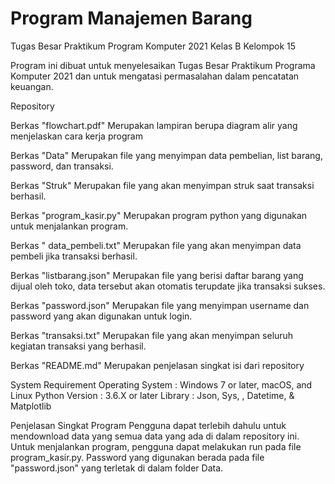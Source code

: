 # Program Manajemen Barang

Tugas Besar Praktikum Program Komputer 2021 Kelas B 
Kelompok 15
 
Program ini dibuat untuk menyelesaikan Tugas Besar
Praktikum Programa Komputer 2021 dan untuk mengatasi
permasalahan dalam pencatatan keuangan. 


Repository 

Berkas "flowchart.pdf"
	Merupakan lampiran berupa diagram alir yang 
	menjelaskan cara kerja program 

Berkas "Data" 
	Merupakan file yang menyimpan data pembelian,
	list barang, password, dan transaksi. 

Berkas "Struk" 
	Merupakan file yang akan menyimpan struk saat transaksi
	berhasil. 

Berkas "program_kasir.py"
	Merupakan program python yang digunakan untuk menjalankan
	program.

Berkas " data_pembeli.txt" 
	Merupakan file yang akan menyimpan data pembeli jika
	transaksi berhasil. 

Berkas "listbarang.json"
	Merupakan file yang berisi daftar barang yang dijual
	oleh toko, data tersebut akan otomatis terupdate jika
  transaksi sukses.

Berkas "password.json" 
	Merupakan file yang menyimpan username dan password
	yang akan digunakan untuk login.

Berkas "transaksi.txt" 
	Merupakan file yang akan menyimpan seluruh kegiatan
	transaksi yang berhasil. 

Berkas "README.md" 
	Merupakan penjelasan singkat isi dari repository 


System Requirement 
Operating System : Windows 7 or later, macOS, and Linux
Python Version : 3.6.X or later
Library : Json, Sys, , Datetime, & Matplotlib 


Penjelasan Singkat Program 
Pengguna dapat terlebih dahulu untuk mendownload data yang 
semua data yang ada di dalam repository ini. Untuk menjalankan program, 
pengguna dapat melakukan run pada file program_kasir.py. 
Password yang digunakan berada pada file "password.json" yang terletak di dalam folder Data.

